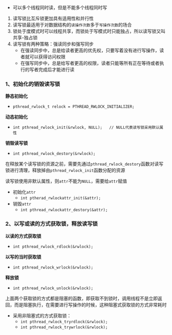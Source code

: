 - 可以多个线程同时读，但是不能多个线程同时写



1. 读写锁比互斥锁更加具有适用性和并行性
2. 读写锁最适用于对数据结构的`读操作次数`多于`写操作次数`的场合
3. 锁处于度模式时可以线程共享，而锁处于写模式时只能独占，所以读写锁又叫共享-独占锁
4. 读写锁有两种策略：强读同步和强写同步
   - 在强读同步中，总是给读者更高的优先权，只要写着没有进行写操作，读者就可以获得访问权限
   - 在强写同步中，总是给写者更高的权限，读者只能等所有正在等待或者执行的写者完成后才能进行读

### 1、初始化的销毁读写锁

**静态初始化**

- `pthread_rwlock_t relock = PTHREAD_RWLOCK_INITIALIZER;`

**动态初始化**

- `int pthread_rwlock_init(&rwlock, NULL);   // NULL代表读写锁采用默认属性` 

**销毁读写锁**

- `int pthread_rwlock_destory(&rwlock);`

在释放某个读写锁的资源之前，需要先通过`pthread_rwlock_destory`函数对读写锁进行清理，释放掉由`pthread_rwlock_init`函数分配的资源



读写锁使用非默认属性，则`attr`不能为`NULL`，需要给`attr`赋值

- 初始化`attr`
  - `int ptherad_rwlockattr_init(&attr);`
- 销毁`attr`
  - `int pthread_rwlockattr_destory(&attr);`

### 2、以写或读的方式获取锁，释放读写锁

**以读的方式获取锁**

- `int pthread_rwlock_rdlock(&rwlock);`

**以写的当时获取锁**

- `int pthread_rwlock_wrlock(&rwlock);`

**释放锁**

- `int pthread_rwlock_unlock(&rwlock);`

上面两个获取锁的方式都是阻塞的函数，即获取不到锁时，调用线程不是立即返回，而是阻塞执行，在需要进行写操作的时候，这种阻塞式获取锁的方式非常耗时

- 采用非阻塞式的方式获取锁：
  - `int pthread_rwlock_tryrdlock(&rwlock);`
  - `int pthread_rwlock_trywrlock(&rwlock);`
